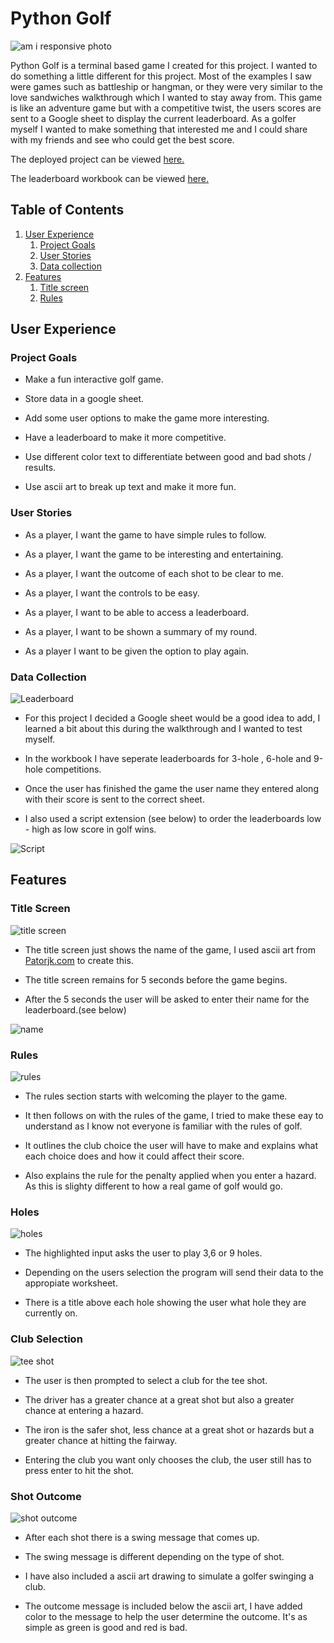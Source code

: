 # Python Golf

![am i responsive photo](assets/images/python-golf-ami.png)

Python Golf is a terminal based game I created for this project.
I wanted to do something a little different for this project.
Most of the examples I saw were games such as battleship or hangman, or they
were very similar to the love sandwiches walkthrough which I wanted to stay away from.
This game is like an adventure game but with a competitive twist, the users scores
are sent to a Google sheet to display the current leaderboard.
As a golfer myself I wanted to make something that interested me and I could
share with my friends and see who could get the best score.

The deployed project can be viewed [here.](https://python-golf-7c3c839b8f7b.herokuapp.com/)

The leaderboard workbook can be viewed [here.](https://docs.google.com/spreadsheets/d/1_881-aBxzA8TwstEB7xGB9ZpJzDYFXvt9tCD4hYbZWU/edit#gid=0)

## Table of Contents

1. [User Experience](#user-experience)
    1. [Project Goals](#project-goals)
    2. [User Stories](#user-stories)
    3. [Data collection](#data-collection)
2. [Features](#features)
    1. [Title screen](title-screen)
    2. [Rules](#rules)

## User Experience

### Project Goals

- Make a fun interactive golf game.

- Store data in a google sheet.

- Add some user options to make the game more interesting.

- Have a leaderboard to make it more competitive.

- Use different color text to differentiate between good and bad shots / results.

- Use ascii art to break up text and make it more fun.

### User Stories

- As a player, I want the game to have simple rules to follow.

- As a player, I want the game to be interesting and entertaining.

- As a player, I want the outcome of each shot to be clear to me.

- As a player, I want the controls to be easy.

- As a player, I want to be able to access a leaderboard.

- As a player, I want to be shown a summary of my round.

- As a player I want to be given the option to play again.

### Data Collection

![Leaderboard](assets/images/leaderboard.png)

- For this project I decided a Google sheet would be a good idea to add,
I learned a bit about this during the walkthrough and I wanted to test myself.

- In the workbook I have seperate leaderboards for 3-hole , 6-hole and 9-hole competitions.

- Once the user has finished the game the user name they entered along with their score is sent
to the correct sheet.

- I also used a script extension (see below) to order the leaderboards low - high as low score in golf wins.

![Script](assets/images/sheet_script.png)

## Features

### Title Screen

![title screen](assets/images/title.png)

- The title screen just shows the name of the game, I used ascii art from [Patorjk.com](https://patorjk.com/) to create this.

- The title screen remains for 5 seconds before the game begins.

- After the 5 seconds the user will be asked to enter their name for the leaderboard.(see below)

![name](assets/images/name.png)

### Rules

![rules](assets/images/rules.png)

- The rules section starts with welcoming the player to the game.

- It then follows on with the rules of the game, I tried to make these
eay to understand as I know not everyone is familiar with the rules of golf.

- It outlines the club choice the user will have to make and explains
what each choice does and how it could affect their score.

- Also explains the rule for the penalty applied when you enter a hazard.
As this is slighty different to how a real game of golf would go.

### Holes

![holes](assets/images/holes.png)

- The highlighted input asks the user to play 3,6 or 9 holes.

- Depending on the users selection the program will send their
data to the appropiate worksheet.

- There is a title above each hole showing the user what hole they are currently on.

### Club Selection

![tee shot](assets/images/tee_shot.png)

- The user is then prompted to select a club for the tee shot.

- The driver has a greater chance at a great shot but also a greater chance at entering a hazard.

- The iron is the safer shot, less chance at a great shot or hazards but a
greater chance at hitting the fairway.

- Entering the club you want only chooses the club, the user still has to press enter to hit the shot.

### Shot Outcome

![shot outcome](assets/images/shot_outcome.png)

- After each shot there is a swing message that comes up.

- The swing message is different depending on the type of shot.

- I have also included a ascii art drawing to simulate a golfer swinging a club.

- The outcome message is included below the ascii art, I have added color
to the message to help the user determine the outcome. It's as simple as green
is good and red is bad.




